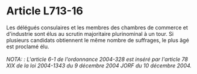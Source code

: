 # Article L713-16

Les délégués consulaires et les membres des chambres de commerce et d'industrie sont élus au scrutin majoritaire plurinominal à un tour. Si plusieurs candidats obtiennent le même nombre de suffrages, le plus âgé est proclamé élu.<br/><br/><i>NOTA: : L'article 6-1 de l'ordonnance 2004-328 est inséré par l'article 78 XIX de la loi 2004-1343 du 9 décembre 2004 JORF du 10 décembre 2004.</i>